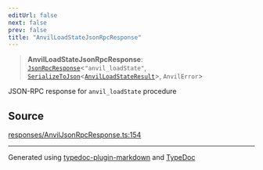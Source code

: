 ```yaml
---
editUrl: false
next: false
prev: false
title: "AnvilLoadStateJsonRpcResponse"
---
```


> **AnvilLoadStateJsonRpcResponse**: [`JsonRpcResponse`](/reference/tevm/jsonrpc/type-aliases/jsonrpcresponse/)\<`"anvil_loadState"`, [`SerializeToJson`](/reference/tevm/procedures-types/type-aliases/serializetojson/)\<[`AnvilLoadStateResult`](/reference/tevm/actions-types/type-aliases/anvilloadstateresult/)\>, `AnvilError`\>

JSON-RPC response for `anvil_loadState` procedure

## Source

[responses/AnvilJsonRpcResponse.ts:154](https://github.com/evmts/tevm-monorepo/blob/main/packages/procedures-types/src/responses/AnvilJsonRpcResponse.ts#L154)

***
Generated using [typedoc-plugin-markdown](https://www.npmjs.com/package/typedoc-plugin-markdown) and [TypeDoc](https://typedoc.org/)
